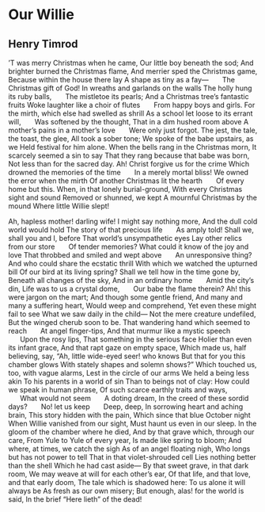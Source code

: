 # Our Willie
## Henry Timrod
’T was merry Christmas when he came,
Our little boy beneath the sod;
And brighter burned the Christmas flame,
And merrier sped the Christmas game,
Because within the house there lay
A shape as tiny as a fay—
      The Christmas gift of God!
In wreaths and garlands on the walls
The holly hung its ruby balls,
      The mistletoe its pearls;
And a Christmas tree’s fantastic fruits
Woke laughter like a choir of flutes
      From happy boys and girls.
For the mirth, which else had swelled as shrill
As a school let loose to its errant will,
      Was softened by the thought,
That in a dim hushed room above
A mother’s pains in a mother’s love
      Were only just forgot.
The jest, the tale, the toast, the glee,
All took a sober tone;
We spoke of the babe upstairs, as we
Held festival for him alone.
When the bells rang in the Christmas morn,
It scarcely seemed a sin to say
That they rang because that babe was born,
Not less than for the sacred day.
Ah! Christ forgive us for the crime
Which drowned the memories of the time
      In a merely mortal bliss!
We owned the error when the mirth
Of another Christmas lit the hearth
      Of every home but this.
When, in that lonely burial-ground,
With every Christmas sight and sound
Removed or shunned, we kept
A mournful Christmas by the mound
Where little Willie slept!

Ah, hapless mother! darling wife!
I might say nothing more,
And the dull cold world would hold
The story of that precious life
      As amply told!
Shall we, shall you and I, before
That world’s unsympathetic eyes
Lay other relics from our store
      Of tender memories?
What could it know of the joy and love
That throbbed and smiled and wept above
      An unresponsive thing?
And who could share the ecstatic thrill
With which we watched the upturned bill
Of our bird at its living spring?
Shall we tell how in the time gone by,
Beneath all changes of the sky,
And in an ordinary home
      Amid the city’s din,
Life was to us a crystal dome,
      Our babe the flame therein?
Ah! this were jargon on the mart;
And though some gentle friend,
And many and many a suffering heart,
Would weep and comprehend,
Yet even these might fail to see
What we saw daily in the child—
Not the mere creature undefiled,
But the winged cherub soon to be.
That wandering hand which seemed to reach
      At angel finger-tips,
And that murmur like a mystic speech
      Upon the rosy lips,
That something in the serious face
Holier than even its infant grace,
And that rapt gaze on empty space,
Which made us, half believing, say,
“Ah, little wide-eyed seer! who knows
But that for you this chamber glows
With stately shapes and solemn shows?”
Which touched us, too, with vague alarms,
Lest in the circle of our arms
We held a being less akin
To his parents in a world of sin
Than to beings not of clay:
How could we speak in human phrase,
Of such scarce earthly traits and ways,
      What would not seem
      A doting dream,
In the creed of these sordid days?
      No! let us keep
      Deep, deep,
In sorrowing heart and aching brain,
This story hidden with the pain,
Which since that blue October night
When Willie vanished from our sight,
Must haunt us even in our sleep.
In the gloom of the chamber where he died,
And by that grave which, through our care,
From Yule to Yule of every year,
Is made like spring to bloom;
And where, at times, we catch the sigh
As of an angel floating nigh,
Who longs but has not power to tell
That in that violet-shrouded cell
Lies nothing better than the shell
Which he had cast aside—
By that sweet grave, in that dark room,
We may weave at will for each other’s ear,
Of that life, and that love, and that early doom,
The tale which is shadowed here:
To us alone it will always be
As fresh as our own misery;
But enough, alas! for the world is said,
In the brief “Here lieth” of the dead!